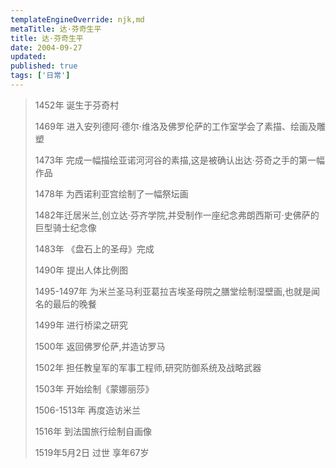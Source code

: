```yaml
---
templateEngineOverride: njk,md
metaTitle: 达·芬奇生平
title: 达·芬奇生平
date: 2004-09-27
updated:
published: true
tags: ['日常']
---
```


<div class="col-start-3 col-end-9">

> 1452年 诞生于芬奇村
> 
> 1469年 进入安列德阿·德尔·维洛及佛罗伦萨的工作室学会了素描、绘画及雕塑
> 
> 1473年 完成一幅描绘亚诺河河谷的素描,这是被确认出达·芬奇之手的第一幅作品
> 
> 1478年 为西诺利亚宫绘制了一幅祭坛画
> 
> 1482年迁居米兰,创立达·芬齐学院,并受制作一座纪念弗朗西斯可·史佛萨的巨型骑士纪念像
> 
> 1483年 《盘石上的圣母》完成
> 
> 1490年 提出人体比例图
> 
> 1495-1497年 为米兰圣马利亚葛拉吉埃圣母院之膳堂绘制湿壁画,也就是闻名的最后的晚餐
> 
> 1499年 进行桥梁之研究
> 
> 1500年 返回佛罗伦萨,并造访罗马
> 
> 1502年 担任教皇军的军事工程师,研究防御系统及战略武器
> 
> 1503年 开始绘制《蒙娜丽莎》
> 
> 1506-1513年 再度造访米兰
> 
> 1516年 到法国旅行绘制自画像
> 
> 1519年5月2日 过世 享年67岁
</div>
